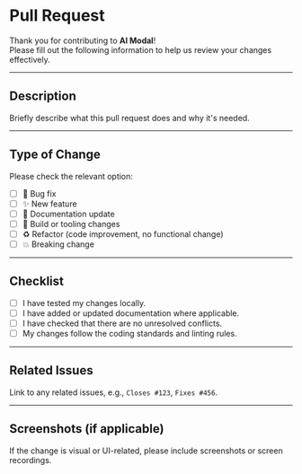 # Pull Request

Thank you for contributing to **AI Modal**!  
Please fill out the following information to help us review your changes effectively.

---

## Description

Briefly describe what this pull request does and why it's needed.

---

## Type of Change

Please check the relevant option:

- [ ] 🐛 Bug fix
- [ ] ✨ New feature
- [ ] 📝 Documentation update
- [ ] 🔧 Build or tooling changes
- [ ] ♻️ Refactor (code improvement, no functional change)
- [ ] 💥 Breaking change

---

## Checklist

- [ ] I have tested my changes locally.
- [ ] I have added or updated documentation where applicable.
- [ ] I have checked that there are no unresolved conflicts.
- [ ] My changes follow the coding standards and linting rules.

---

## Related Issues

Link to any related issues, e.g., `Closes #123`, `Fixes #456`.

---

## Screenshots (if applicable)

If the change is visual or UI-related, please include screenshots or screen recordings.
